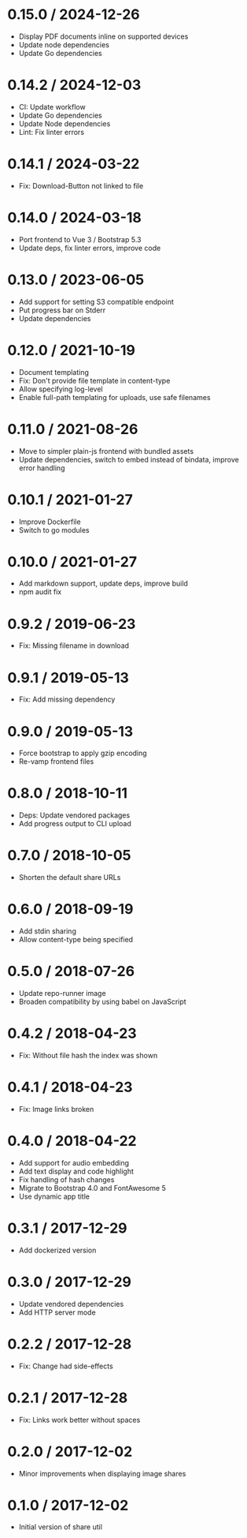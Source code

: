 # 0.15.0 / 2024-12-26

  * Display PDF documents inline on supported devices
  * Update node dependencies
  * Update Go dependencies

# 0.14.2 / 2024-12-03

  * CI: Update workflow
  * Update Go dependencies
  * Update Node dependencies
  * Lint: Fix linter errors

# 0.14.1 / 2024-03-22

  * Fix: Download-Button not linked to file

# 0.14.0 / 2024-03-18

  * Port frontend to Vue 3 / Bootstrap 5.3
  * Update deps, fix linter errors, improve code

# 0.13.0 / 2023-06-05

  * Add support for setting S3 compatible endpoint
  * Put progress bar on Stderr
  * Update dependencies

# 0.12.0 / 2021-10-19

  * Document templating
  * Fix: Don't provide file template in content-type
  * Allow specifying log-level
  * Enable full-path templating for uploads, use safe filenames

# 0.11.0 / 2021-08-26

  * Move to simpler plain-js frontend with bundled assets
  * Update dependencies, switch to embed instead of bindata, improve error handling

# 0.10.1 / 2021-01-27

  * Improve Dockerfile
  * Switch to go modules

# 0.10.0 / 2021-01-27

  * Add markdown support, update deps, improve build
  * npm audit fix

# 0.9.2 / 2019-06-23

  * Fix: Missing filename in download

# 0.9.1 / 2019-05-13

  * Fix: Add missing dependency

# 0.9.0 / 2019-05-13

  * Force bootstrap to apply gzip encoding
  * Re-vamp frontend files

# 0.8.0 / 2018-10-11

  * Deps: Update vendored packages
  * Add progress output to CLI upload

# 0.7.0 / 2018-10-05

  * Shorten the default share URLs

# 0.6.0 / 2018-09-19

  * Add stdin sharing
  * Allow content-type being specified

# 0.5.0 / 2018-07-26

  * Update repo-runner image
  * Broaden compatibility by using babel on JavaScript

# 0.4.2 / 2018-04-23

  * Fix: Without file hash the index was shown

# 0.4.1 / 2018-04-23

  * Fix: Image links broken

# 0.4.0 / 2018-04-22

  * Add support for audio embedding
  * Add text display and code highlight
  * Fix handling of hash changes
  * Migrate to Bootstrap 4.0 and FontAwesome 5
  * Use dynamic app title

# 0.3.1 / 2017-12-29

  * Add dockerized version

# 0.3.0 / 2017-12-29

  * Update vendored dependencies
  * Add HTTP server mode

# 0.2.2 / 2017-12-28

  * Fix: Change had side-effects

# 0.2.1 / 2017-12-28

  * Fix: Links work better without spaces

# 0.2.0 / 2017-12-02

  * Minor improvements when displaying image shares

# 0.1.0 / 2017-12-02

  * Initial version of share util
